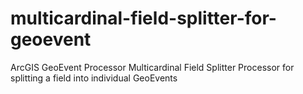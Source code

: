 # multicardinal-field-splitter-for-geoevent
ArcGIS GeoEvent Processor Multicardinal Field Splitter Processor for splitting a field into individual GeoEvents

